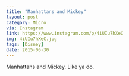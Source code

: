 ```yaml
---
title: "Manhattans and Mickey"
layout: post
category: Micro
via: Instagram
link: https://www.instagram.com/p/4iUIu7hXeC
img: 4iUIu7hXeC.jpg
tags: [Disney]
date: 2015-06-30
---
```

Manhattans and Mickey. Like ya do.